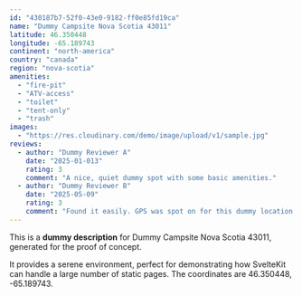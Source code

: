 ```yaml
---
id: "430187b7-52f0-43e0-9182-ff0e85fd19ca"
name: "Dummy Campsite Nova Scotia 43011"
latitude: 46.350448
longitude: -65.189743
continent: "north-america"
country: "canada"
region: "nova-scotia"
amenities:
  - "fire-pit"
  - "ATV-access"
  - "toilet"
  - "tent-only"
  - "trash"
images:
  - "https://res.cloudinary.com/demo/image/upload/v1/sample.jpg"
reviews:
  - author: "Dummy Reviewer A"
    date: "2025-01-013"
    rating: 3
    comment: "A nice, quiet dummy spot with some basic amenities."
  - author: "Dummy Reviewer B"
    date: "2025-05-09"
    rating: 3
    comment: "Found it easily. GPS was spot on for this dummy location."
---
```


This is a **dummy description** for Dummy Campsite Nova Scotia 43011, generated for the proof of concept.

It provides a serene environment, perfect for demonstrating how SvelteKit can handle a large number of static pages. The coordinates are 46.350448, -65.189743.
